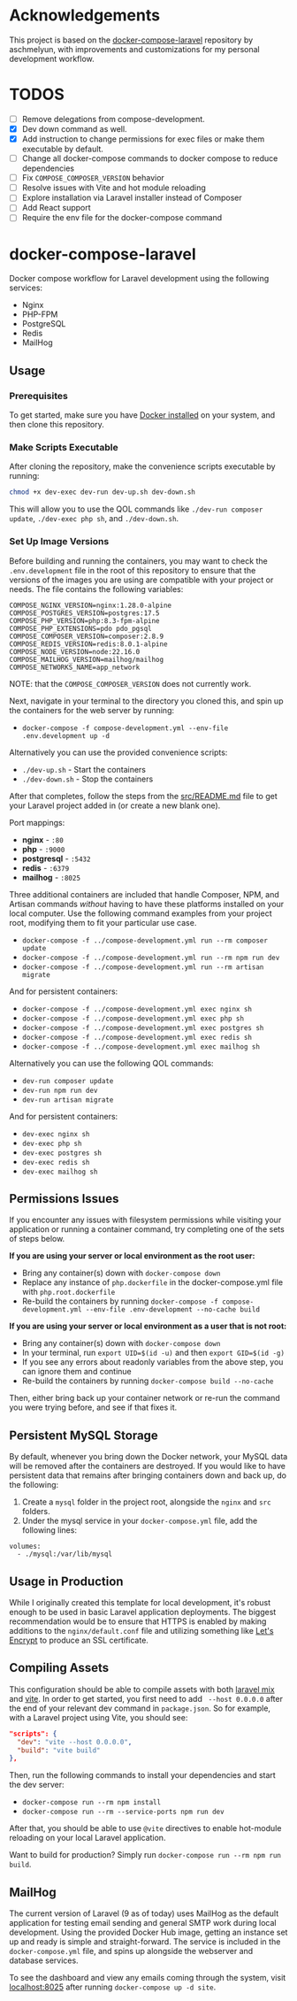 # Acknowledgements
This project is based on the [docker-compose-laravel](https://github.com/aschmelyun/docker-compose-laravel) repository by aschmelyun, with improvements and customizations for my personal development workflow.

# TODOS

-[ ] Remove delegations from compose-development.
-[x] Dev down command as well.
-[x] Add instruction to change permissions for exec files or make them executable by default.
-[ ] Change all docker-compose commands to docker compose to reduce dependencies
-[ ] Fix `COMPOSE_COMPOSER_VERSION` behavior
-[ ] Resolve issues with Vite and hot module reloading
-[ ] Explore installation via Laravel installer instead of Composer
-[ ] Add React support
-[ ] Require the env file for the docker-compose command

# docker-compose-laravel
Docker compose workflow for Laravel development using the following services:
- Nginx
- PHP-FPM
- PostgreSQL
- Redis
- MailHog

## Usage

### Prerequisites

To get started, make sure you have [Docker installed](https://docs.docker.com/desktop/) on your system, and then clone this repository.

### Make Scripts Executable

After cloning the repository, make the convenience scripts executable by running:

```bash
chmod +x dev-exec dev-run dev-up.sh dev-down.sh
```

This will allow you to use the QOL commands like `./dev-run composer update`, `./dev-exec php sh`, and `./dev-down.sh`.

### Set Up Image Versions

Before building and running the containers, you may want to check the `.env.development` file in the root of this repository to ensure that the versions of the images you are using are compatible with your project or needs. The file contains the following variables:

```env
COMPOSE_NGINX_VERSION=nginx:1.28.0-alpine
COMPOSE_POSTGRES_VERSION=postgres:17.5
COMPOSE_PHP_VERSION=php:8.3-fpm-alpine
COMPOSE_PHP_EXTENSIONS=pdo pdo_pgsql
COMPOSE_COMPOSER_VERSION=composer:2.8.9
COMPOSE_REDIS_VERSION=redis:8.0.1-alpine
COMPOSE_NODE_VERSION=node:22.16.0
COMPOSE_MAILHOG_VERSION=mailhog/mailhog
COMPOSE_NETWORKS_NAME=app_network
```

NOTE: that the `COMPOSE_COMPOSER_VERSION` does not currently work.

Next, navigate in your terminal to the directory you cloned this, and spin up the containers for the web server by running:

- `docker-compose -f compose-development.yml --env-file .env.development up -d`

Alternatively you can use the provided convenience scripts:

- `./dev-up.sh` - Start the containers
- `./dev-down.sh` - Stop the containers

After that completes, follow the steps from the [src/README.md](src/README.md) file to get your Laravel project added in (or create a new blank one).

Port mappings:

- **nginx** - `:80`
- **php** - `:9000`
- **postgresql** - `:5432`
- **redis** - `:6379`
- **mailhog** - `:8025` 

Three additional containers are included that handle Composer, NPM, and Artisan commands *without* having to have these platforms installed on your local computer. Use the following command examples from your project root, modifying them to fit your particular use case.

- `docker-compose -f ../compose-development.yml run --rm composer update`
- `docker-compose -f ../compose-development.yml run --rm npm run dev`
- `docker-compose -f ../compose-development.yml run --rm artisan migrate`

And for persistent containers:

- `docker-compose -f ../compose-development.yml exec nginx sh`
- `docker-compose -f ../compose-development.yml exec php sh`
- `docker-compose -f ../compose-development.yml exec postgres sh`
- `docker-compose -f ../compose-development.yml exec redis sh`
- `docker-compose -f ../compose-development.yml exec mailhog sh`

Alternatively you can use the following QOL commands:

- `dev-run composer update`
- `dev-run npm run dev`
- `dev-run artisan migrate`

And for persistent containers:

- `dev-exec nginx sh`
- `dev-exec php sh`
- `dev-exec postgres sh`
- `dev-exec redis sh`
- `dev-exec mailhog sh`

## Permissions Issues

If you encounter any issues with filesystem permissions while visiting your application or running a container command, try completing one of the sets of steps below.

**If you are using your server or local environment as the root user:**

- Bring any container(s) down with `docker-compose down`
- Replace any instance of `php.dockerfile` in the docker-compose.yml file with `php.root.dockerfile`
- Re-build the containers by running `docker-compose -f compose-development.yml --env-file .env-development --no-cache build`

**If you are using your server or local environment as a user that is not root:**

- Bring any container(s) down with `docker-compose down`
- In your terminal, run `export UID=$(id -u)` and then `export GID=$(id -g)`
- If you see any errors about readonly variables from the above step, you can ignore them and continue
- Re-build the containers by running `docker-compose build --no-cache`

Then, either bring back up your container network or re-run the command you were trying before, and see if that fixes it.

## Persistent MySQL Storage

By default, whenever you bring down the Docker network, your MySQL data will be removed after the containers are destroyed. If you would like to have persistent data that remains after bringing containers down and back up, do the following:

1. Create a `mysql` folder in the project root, alongside the `nginx` and `src` folders.
2. Under the mysql service in your `docker-compose.yml` file, add the following lines:

```
volumes:
  - ./mysql:/var/lib/mysql
```

## Usage in Production

While I originally created this template for local development, it's robust enough to be used in basic Laravel application deployments. The biggest recommendation would be to ensure that HTTPS is enabled by making additions to the `nginx/default.conf` file and utilizing something like [Let's Encrypt](https://hub.docker.com/r/linuxserver/letsencrypt) to produce an SSL certificate.

## Compiling Assets

This configuration should be able to compile assets with both [laravel mix](https://laravel-mix.com/) and [vite](https://vitejs.dev/). In order to get started, you first need to add ` --host 0.0.0.0` after the end of your relevant dev command in `package.json`. So for example, with a Laravel project using Vite, you should see:

```json
"scripts": {
  "dev": "vite --host 0.0.0.0",
  "build": "vite build"
},
```

Then, run the following commands to install your dependencies and start the dev server:

- `docker-compose run --rm npm install`
- `docker-compose run --rm --service-ports npm run dev`

After that, you should be able to use `@vite` directives to enable hot-module reloading on your local Laravel application.

Want to build for production? Simply run `docker-compose run --rm npm run build`.

## MailHog

The current version of Laravel (9 as of today) uses MailHog as the default application for testing email sending and general SMTP work during local development. Using the provided Docker Hub image, getting an instance set up and ready is simple and straight-forward. The service is included in the `docker-compose.yml` file, and spins up alongside the webserver and database services.

To see the dashboard and view any emails coming through the system, visit [localhost:8025](http://localhost:8025) after running `docker-compose up -d site`.
